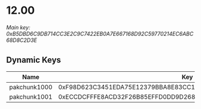# 12.00

###### *Main key: 0xB5DBD6C9DB714CC3E2C9C7422EB0A7E667168D92C59770214EC6ABC68D8C2D3E*

## Dynamic Keys

| Name         | Key                                                                |
|--------------|--------------------------------------------------------------------|
| pakchunk1000 | 0xF98D623C3451EDA75E12379BBA8E83CC18879202B473864EC209AB9D8631E37C |
| pakchunk1001 | 0xECCDCFFFE8ACD32F26B85EFFD0DD9D268F7A2773FF93DF7555AB2DFE56FB5DE7 |

